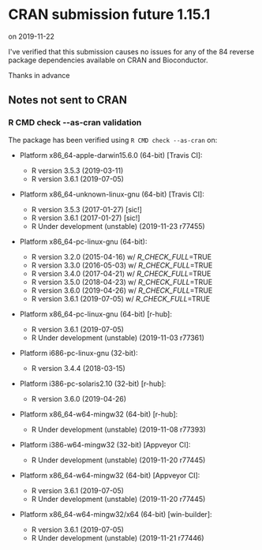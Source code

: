 # CRAN submission future 1.15.1

on 2019-11-22

I've verified that this submission causes no issues for any of the 84 reverse package dependencies available on CRAN and Bioconductor.

Thanks in advance


## Notes not sent to CRAN

### R CMD check --as-cran validation

The package has been verified using `R CMD check --as-cran` on:

* Platform x86_64-apple-darwin15.6.0 (64-bit) [Travis CI]:
  - R version 3.5.3 (2019-03-11)
  - R version 3.6.1 (2019-07-05)

* Platform x86_64-unknown-linux-gnu (64-bit) [Travis CI]:
  - R version 3.5.3 (2017-01-27) [sic!]
  - R version 3.6.1 (2017-01-27) [sic!]
  - R Under development (unstable) (2019-11-23 r77455)

* Platform x86_64-pc-linux-gnu (64-bit):
  - R version 3.2.0 (2015-04-16) w/ _R_CHECK_FULL_=TRUE
  - R version 3.3.0 (2016-05-03) w/ _R_CHECK_FULL_=TRUE
  - R version 3.4.0 (2017-04-21) w/ _R_CHECK_FULL_=TRUE
  - R version 3.5.0 (2018-04-23) w/ _R_CHECK_FULL_=TRUE
  - R version 3.6.0 (2019-04-26) w/ _R_CHECK_FULL_=TRUE
  - R version 3.6.1 (2019-07-05) w/ _R_CHECK_FULL_=TRUE

* Platform x86_64-pc-linux-gnu (64-bit) [r-hub]:
  - R version 3.6.1 (2019-07-05)
  - R Under development (unstable) (2019-11-03 r77361)

* Platform i686-pc-linux-gnu (32-bit):
  - R version 3.4.4 (2018-03-15)

* Platform i386-pc-solaris2.10 (32-bit) [r-hub]:
  - R version 3.6.0 (2019-04-26)

* Platform x86_64-w64-mingw32 (64-bit) [r-hub]:
  - R Under development (unstable) (2019-11-08 r77393)

* Platform i386-w64-mingw32 (32-bit) [Appveyor CI]:
  - R Under development (unstable) (2019-11-20 r77445)

* Platform x86_64-w64-mingw32 (64-bit) [Appveyor CI]:
  - R version 3.6.1 (2019-07-05)
  - R Under development (unstable) (2019-11-20 r77445)

* Platform x86_64-w64-mingw32/x64 (64-bit) [win-builder]:
  - R version 3.6.1 (2019-07-05)
  - R Under development (unstable) (2019-11-21 r77446)
